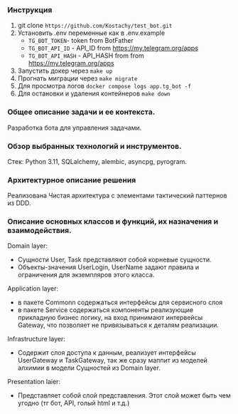 ### Инструкция

1. git clone `https://github.com/Kostachy/test_bot.git`
2. Установить .env переменные как в .env.example
    - `TG_BOT_TOKEN`- token from BotFather
    - `TG_BOT_API_ID` - API_ID from https://my.telegram.org/apps
    - `TG_BOT_API_HASH` - API_HASH from from https://my.telegram.org/apps
3. Запустить докер через `make up`
4. Прогнать миграции через `make migrate`
5. Для просмотра логов `docker compose logs app.tg_bot -f`
6. Для остановки и удаления контейнеров `make down`


### Общее описание задачи и ее контекста.
Разработка бота для управления задачами.

### Обзор выбранных технологий и инструментов.
Стeк: Python 3.11, SQLalchemy, alembic, asyncpg, pyrogram.

### Архитектурное описание решения
Реализована Чистая архитектура с элементами тактический паттернов из DDD.

### Описание основных классов и функций, их назначения и взаимодействия.
Domain layer:
 - Сущности User, Task представляют собой корневые сущности.
 - Объекты-значения UserLogin, UserName задают правила и ограничения для экземпляров этого класса.

Application layer:
 - в пакете Commonn содержаться интерфейсы для сервисного слоя
 - в пакете Service содержаться компоненты реализующие прикладную бизнес логику, на вход принимают интервейсы Gateway, что позволяет не привязываться к деталям реализации.

Infrastructure layer:
 - Содержит слоя доступа к данным, реализует интерфейсы UserGateway и TaskGateway, так же сразу маппит из моделей алхимии в модели Сущностей из Domain layer.

Presentation laier:
 - Представляет собой слой представления. Этот слой может быть чем угодно (тг бот, API, голый html и т.д.)
